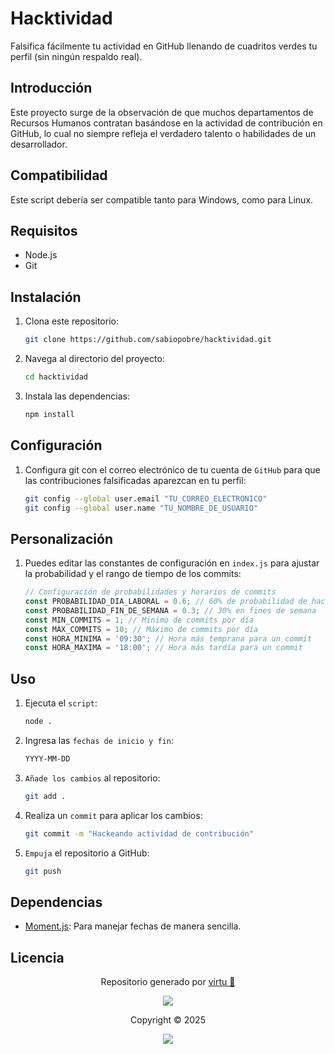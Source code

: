 # Hacktividad

Falsifica fácilmente tu actividad en GitHub llenando de cuadritos verdes tu perfil (sin ningún respaldo real).

## Introducción

Este proyecto surge de la observación de que muchos departamentos de Recursos Humanos contratan basándose en la actividad de contribución en GitHub, lo cual no siempre refleja el verdadero talento o habilidades de un desarrollador.


## Compatibilidad

Este script debería ser compatible tanto para Windows, como para Linux.

## Requisitos

- Node.js
- Git

## Instalación

1. Clona este repositorio:

    ```bash
    git clone https://github.com/sabiopobre/hacktividad.git
    ```

2. Navega al directorio del proyecto:

    ```bash
    cd hacktividad
    ```

3. Instala las dependencias:

    ```bash
    npm install
    ```

## Configuración

1. Configura git con el correo electrónico de tu cuenta de `GitHub` para que las contribuciones falsificadas aparezcan en tu perfil:

    ```bash
    git config --global user.email "TU_CORREO_ELECTRONICO"
    git config --global user.name "TU_NOMBRE_DE_USUARIO"
    ```

## Personalización

1. Puedes editar las constantes de configuración en `index.js` para ajustar la probabilidad y el rango de tiempo de los commits:

    ```javascript
    // Configuración de probabilidades y horarios de commits
    const PROBABILIDAD_DIA_LABORAL = 0.6; // 60% de probabilidad de hacer un commit en días laborales
    const PROBABILIDAD_FIN_DE_SEMANA = 0.3; // 30% en fines de semana
    const MIN_COMMITS = 1; // Mínimo de commits por día
    const MAX_COMMITS = 10; // Máximo de commits por día
    const HORA_MINIMA = '09:30'; // Hora más temprana para un commit
    const HORA_MAXIMA = '18:00'; // Hora más tardía para un commit
    ```

## Uso

1. Ejecuta el `script`:

    ```bash
    node .
    ```

2. Ingresa las `fechas de inicio y fin`:
    ```bash
    YYYY-MM-DD
    ```
    

3. `Añade los cambios` al repositorio:

    ```bash
    git add .
    ```

4. Realiza un `commit` para aplicar los cambios:

    ```bash
    git commit -m "Hackeando actividad de contribución"
    ```

5. `Empuja` el repositorio a GitHub:

    ```bash
    git push
    ```

## Dependencias

- [Moment.js](https://www.npmjs.com/package/moment): Para manejar fechas de manera sencilla.

## Licencia

<p align="center">
	Repositorio generado por <a href="https://github.com/sabiopobre" target="_blank">virtu 🎣</a>
</p>

<p align="center">
	<img src="https://open.soniditos.com/cat_footer.svg" />
</p>

<p align="center">
	Copyright &copy; 2025
</p>

<p align="center">
	<a href="/LICENSE"><img src="https://img.shields.io/static/v1.svg?style=for-the-badge&label=License&message=MIT&logoColor=d9e0ee&colorA=363a4f&colorB=b7bdf8"/></a>
</p>
